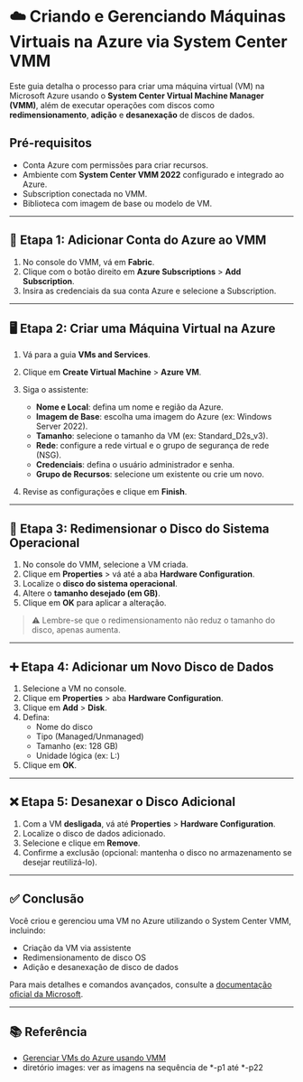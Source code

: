 # ☁️ Criando e Gerenciando Máquinas Virtuais na Azure via System Center VMM

Este guia detalha o processo para criar uma máquina virtual (VM) na Microsoft Azure usando o **System Center Virtual Machine Manager (VMM)**, além de executar operações com discos como **redimensionamento**, **adição** e **desanexação** de discos de dados.

## Pré-requisitos

- Conta Azure com permissões para criar recursos.
- Ambiente com **System Center VMM 2022** configurado e integrado ao Azure.
- Subscription conectada no VMM.
- Biblioteca com imagem de base ou modelo de VM.

---

## 🔧 Etapa 1: Adicionar Conta do Azure ao VMM

1. No console do VMM, vá em **Fabric**.
2. Clique com o botão direito em **Azure Subscriptions** > **Add Subscription**.
3. Insira as credenciais da sua conta Azure e selecione a Subscription.

---

## 🖥️ Etapa 2: Criar uma Máquina Virtual na Azure

1. Vá para a guia **VMs and Services**.
2. Clique em **Create Virtual Machine** > **Azure VM**.
3. Siga o assistente:

   - **Nome e Local**: defina um nome e região da Azure.
   - **Imagem de Base**: escolha uma imagem do Azure (ex: Windows Server 2022).
   - **Tamanho**: selecione o tamanho da VM (ex: Standard_D2s_v3).
   - **Rede**: configure a rede virtual e o grupo de segurança de rede (NSG).
   - **Credenciais**: defina o usuário administrador e senha.
   - **Grupo de Recursos**: selecione um existente ou crie um novo.

4. Revise as configurações e clique em **Finish**.

---

## 📏 Etapa 3: Redimensionar o Disco do Sistema Operacional

1. No console do VMM, selecione a VM criada.
2. Clique em **Properties** > vá até a aba **Hardware Configuration**.
3. Localize o **disco do sistema operacional**.
4. Altere o **tamanho desejado (em GB)**.
5. Clique em **OK** para aplicar a alteração.

> ⚠️ Lembre-se que o redimensionamento não reduz o tamanho do disco, apenas aumenta.

---

## ➕ Etapa 4: Adicionar um Novo Disco de Dados

1. Selecione a VM no console.
2. Clique em **Properties** > aba **Hardware Configuration**.
3. Clique em **Add** > **Disk**.
4. Defina:
   - Nome do disco
   - Tipo (Managed/Unmanaged)
   - Tamanho (ex: 128 GB)
   - Unidade lógica (ex: L:)
5. Clique em **OK**.

---

## ❌ Etapa 5: Desanexar o Disco Adicional

1. Com a VM **desligada**, vá até **Properties** > **Hardware Configuration**.
2. Localize o disco de dados adicionado.
3. Selecione e clique em **Remove**.
4. Confirme a exclusão (opcional: mantenha o disco no armazenamento se desejar reutilizá-lo).

---

## ✅ Conclusão

Você criou e gerenciou uma VM no Azure utilizando o System Center VMM, incluindo:

- Criação da VM via assistente
- Redimensionamento de disco OS
- Adição e desanexação de disco de dados

Para mais detalhes e comandos avançados, consulte a [documentação oficial da Microsoft](https://learn.microsoft.com/pt-br/system-center/vmm/manage-azure-vms?view=sc-vmm-2022).

---

## 📚 Referência

- [Gerenciar VMs do Azure usando VMM](https://learn.microsoft.com/pt-br/system-center/vmm/manage-azure-vms?view=sc-vmm-2022)
- diretório images: ver as imagens na sequência de *-p1 até *-p22

